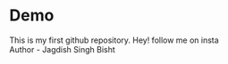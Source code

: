 # Demo
This is my first github repository.
Hey! follow me on insta 
<br>
Author - Jagdish Singh Bisht
